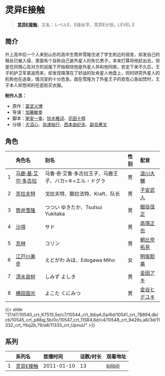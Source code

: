 # 灵异E接触


> <u>**[灵异E接触](http://bgm.tv/subject/9853)**</u>，又名：レベルE、E级水平、灵异E计划、LEVEL E

## 简介


升上高中后一个人来到山形的高中生筒井雪隆住进了学生附近的宿舍，却发自己的租处已被入侵，里面有个自称自己是外星人的失忆男子。本来打算将他赶出去，但是在同情心及对方的说服下开始相信他是外星人并和他同居。安定下来不久后，王子的护卫军紧追而来，却发现降落在了好战的狄肯星人地盘上，同时研究外星人的机构也在追查，情况变的十分危急。就在雪隆为了外星王子的安危心急如焚时，王子本人却悠闲的在逛街买衣服。

**制作人员：**
- 原作：[富坚义博](http://bgm.tv/person/439)
- 导演：[加藤敏幸](http://bgm.tv/person/89)
- 脚本：[笔安一幸](http://bgm.tv/person/3358)、[铃木雅词](http://bgm.tv/person/2746)、[花田十辉](http://bgm.tv/person/262)
- 分镜：[大沼心](http://bgm.tv/person/2860)、[岛津裕行](http://bgm.tv/person/11704)、[西本由纪夫](http://bgm.tv/person/1447)、[副岛惠文](http://bgm.tv/person/2821)

## 角色

|     |   角色名   |   别名  | 性别 |  配音  |
|:--- |:------  |:----      |:---  |:--   |
| 1 | [马鹿·基·艾尔·多古拉](http://bgm.tv/character/10540) | 马鲁·奇·艾鲁·多古拉王子、马鹿王子、バカ=キ=エル・ドグラ | 男 | [浪川大輔](http://bgm.tv/person/4254) |
| 2 | [克拉夫特](http://bgm.tv/character/10544) | 戈拉夫特、酷拉法特、Kraft、队长 | 男 | [子安武人](http://bgm.tv/person/1096) |
| 3 | [筒井雪隆](http://bgm.tv/character/10541) | つつい ゆきたか、Tsutsui Yukitaka | 男 | [細谷佳正](http://bgm.tv/person/4982) |
| 4 | [沙得](http://bgm.tv/character/10545) | サド | 男 | [高塚正也](http://bgm.tv/person/4213) |
| 5 | [克林](http://bgm.tv/character/10547) | コリン | 男 | [朝比奈拓見](http://bgm.tv/person/5960) |
| 6 | [江戸川美步](http://bgm.tv/character/10548) | えどがわ みほ、Edogawa Miho | 女 | [明坂聡美](http://bgm.tv/person/4698) |
| 7 | [清水良树](http://bgm.tv/character/11332) | しみず よしき | 男 | [金田アキ](http://bgm.tv/person/5176) |
| 8 | [横田国光](http://bgm.tv/character/11333) | よこた くにみつ | 男 | [金谷ヒデユキ](http://bgm.tv/person/6033) |

{{< slide "17/d7/10540_crt_K751S,5e/c7/10544_crt_IbbyA,0a/6d/10541_crt_7B894,db/cb/10545_crt_p88qj,5b/0c/10547_crt_11SR4,6d/c4/10548_crt_9429s,a6/3d/11332_crt_Ybq2b,79/a8/11333_crt_UpnuU" >}}

## 系列

|     |   系列名   |   首播时间  | 话数/时长  | 观看地址 |
|:---  |:------    |:----      |:---       |:---  |
| 1 |[灵异E接触](https://bgm.tv/subject/9853)| 2011-01-10 | 13 | [bilibili](https://www.bilibili.com/bangumi/play/ep17082)  |



